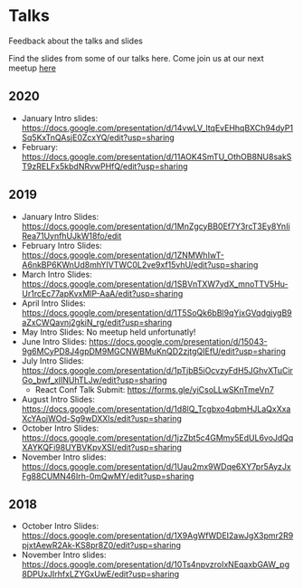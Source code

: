 # Talks
Feedback about the talks and slides

Find the slides from some of our talks here.
Come join us at our next meetup [here](https://meetup.com/leicesterjs)

## 2020
* January Intro slides: https://docs.google.com/presentation/d/14vwLV_ltqEvEHhqBXCh94dyP1Sq5KxTnQAsjE0ZcxYQ/edit?usp=sharing
* February: https://docs.google.com/presentation/d/11AOK4SmTU_OthOB8NU8sakST9zRELFx5kbdNRvwPHfQ/edit?usp=sharing

## 2019
* January Intro Slides: https://docs.google.com/presentation/d/1MnZgcyBB0Ef7Y3rcT3Ey8YnIiRea71UynfhUJkW18fo/edit
* February Intro Slides: https://docs.google.com/presentation/d/1ZNMWhIwT-A6nkBP6KWnUd8mhYIVTWC0L2ve9xf15vhU/edit?usp=sharing
* March Intro Slides: https://docs.google.com/presentation/d/1SBVnTXW7ydX_mnoTTV5Hu-Ur1rcEc77apKvxMlP-AaA/edit?usp=sharing
* April Intro Slides: https://docs.google.com/presentation/d/1T5SoQk6bBl9qYjxGVqdgjygB9aZxCWQavnj2gkiN_rg/edit?usp=sharing
* May Intro Slides: No meetup held unfortunatly!
* June Intro Slides: https://docs.google.com/presentation/d/15043-9g6MCyPD8J4gpDM9MGCNWBMuKnQD2zjtgQIEfU/edit?usp=sharing
* July Intro Slides: https://docs.google.com/presentation/d/1pTjbB5iOcvzyFdH5JGhvXTuCirGo_bwf_xIINUhTLJw/edit?usp=sharing
  - React Conf Talk Submit: https://forms.gle/yiCsoLLwSKnTmeVn7
* August Intro Slides: https://docs.google.com/presentation/d/1d8lQ_Tcgbxo4qbmHJLaQxXxaXcYAojWOd-Sg9wDXXls/edit?usp=sharing
* October Intro Slides: https://docs.google.com/presentation/d/1jzZbt5c4GMmy5EdUL6voJdQqXAYKQFi98UYBVKpvXSI/edit?usp=sharing
* November Intro slides: https://docs.google.com/presentation/d/1Uau2mx9WDqe6XY7pr5AyzJxFg88CUMN46Irh-0mQwMY/edit?usp=sharing

## 2018
* October Intro Slides: https://docs.google.com/presentation/d/1X9AgWfWDEI2awJgX3pmr2R9pjxtAewR2Ak-KS8pr8Z0/edit?usp=sharing
* November Intro slides: https://docs.google.com/presentation/d/10Ts4npvzroIxNEqaxbGAW_pg8DPUxJIrhfxLZYGxUwE/edit?usp=sharing
